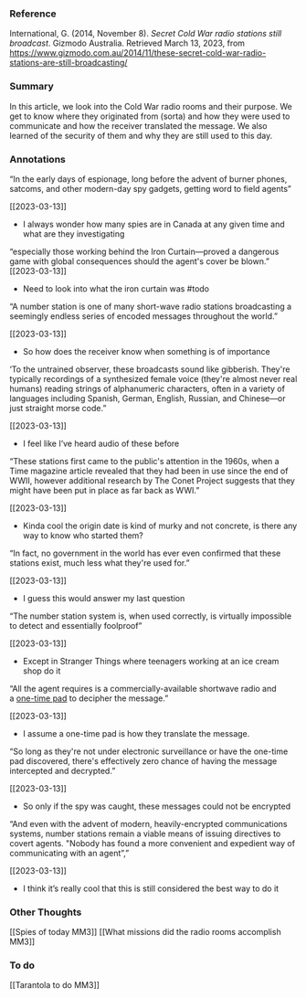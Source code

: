 

### Reference 
International, G. (2014, November 8). _Secret Cold War radio stations still broadcast_. Gizmodo Australia. Retrieved March 13, 2023, from https://www.gizmodo.com.au/2014/11/these-secret-cold-war-radio-stations-are-still-broadcasting/


### Summary
In this article, we look into the Cold War radio rooms and their purpose. We get to know where they originated from (sorta) and how they were used to communicate and how the receiver translated the message. We also learned of the security of them and why they are still used to this day.


### Annotations

“In the early days of espionage, long before the advent of burner phones, satcoms, and other modern-day spy gadgets, getting word to field agents”

[[2023-03-13]]

-   I always wonder how many spies are in Canada at any given time and what are they investigating

“especially those working behind the Iron Curtain—proved a dangerous game with global consequences should the agent's cover be blown.” [[2023-03-13]]

-   Need to look into what the iron curtain was #todo

“A number station is one of many short-wave radio stations broadcasting a seemingly endless series of encoded messages throughout the world.”

[[2023-03-13]]

-   So how does the receiver know when something is of importance

‘To the untrained observer, these broadcasts sound like gibberish. They're typically recordings of a synthesized female voice (they're almost never real humans) reading strings of alphanumeric characters, often in a variety of languages including Spanish, German, English, Russian, and Chinese—or just straight morse code.”

[[2023-03-13]]

-   I feel like I’ve heard audio of these before

“These stations first came to the public's attention in the 1960s, when a Time magazine article revealed that they had been in use since the end of WWII, however additional research by The Conet Project suggests that they might have been put in place as far back as WWI.”

[[2023-03-13]]

-   Kinda cool the origin date is kind of murky and not concrete, is there any way to know who started them?

“In fact, no government in the world has ever even confirmed that these stations exist, much less what they're used for.”

[[2023-03-13]]

-   I guess this would answer my last question

“The number station system is, when used correctly, is virtually impossible to detect and essentially foolproof”

[[2023-03-13]]

-   Except in Stranger Things where teenagers working at an ice cream shop do it

“All the agent requires is a commercially-available shortwave radio and a [one-time pad](http://en.wikipedia.org/wiki/One-time_pad) to decipher the message.”

[[2023-03-13]]

-   I assume a one-time pad is how they translate the message.

“So long as they're not under electronic surveillance or have the one-time pad discovered, there's effectively zero chance of having the message intercepted and decrypted.”

[[2023-03-13]]

-   So only if the spy was caught, these messages could not be encrypted

“And even with the advent of modern, heavily-encrypted communications systems, number stations remain a viable means of issuing directives to covert agents. "Nobody has found a more convenient and expedient way of communicating with an agent”,”

[[2023-03-13]]

-   I think it’s really cool that this is still considered the best way to do it


### Other Thoughts
[[Spies of today MM3]]
[[What missions did the radio rooms accomplish MM3]]

### To do
[[Tarantola to do MM3]]

